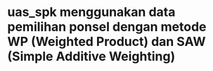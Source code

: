 # uas_spk menggunakan data pemilihan ponsel dengan metode WP (Weighted Product) dan SAW (Simple Additive Weighting)
